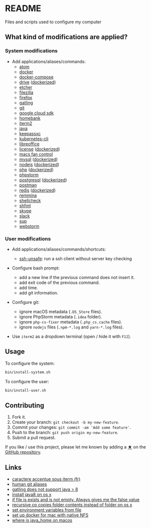 # README

Files and scripts used to configure my computer

## What kind of modifications are applied?

### System modifications

* Add applications/aliases/commands:
  - [atom](https://atom.io)
  - [docker](https://www.docker.com)
  - [docker-compose](https://docs.docker.com/compose/overview)
  - [drive](https://github.com/odeke-em/drive) ([dockerized](https://github.com/timonier/drive))
  - [etcher](https://etcher.io/)
  - [filezilla](https://filezilla-project.org)
  - [firefox](https://www.mozilla.org/en/firefox/)
  - [gatling](https://gatling.io)
  - [git](https://git-scm.com)
  - [google cloud sdk](https://cloud.google.com/sdk/)
  - [homebank](http://homebank.free.fr)
  - [iterm2](https://www.iterm2.com/)
  - [java](https://www.java.com)
  - [keepassxc](https://keepassxc.org)
  - [kubernetes-cli](https://kubernetes.io/)
  - [libreoffice](https://www.libreoffice.org)
  - [license](https://github.com/nishanths/license) ([dockerized](https://github.com/timonier/license))
  - [macs fan control](https://www.crystalidea.com/macs-fan-control)
  - [mysql](http://www.mysql.com) ([dockerized](https://hub.docker.com/r/timonier/mysql))
  - [nodejs](https://nodejs.org) ([dockerized](https://github.com/timonier/node))
  - [php](http://www.php.net) ([dockerized](https://github.com/timonier/php))
  - [phpstorm](https://www.jetbrains.com/phpstorm)
  - [postgresql](http://www.postgresql.org) ([dockerized](https://hub.docker.com/r/timonier/postgresql))
  - [postman](https://www.getpostman.com/)
  - [redis](https://redis.io) ([dockerized](https://hub.docker.com/r/timonier/redis))
  - [remmina](http://freerdp.github.io/Remmina/index.html)
  - [shellcheck](https://github.com/koalaman/shellcheck)
  - [shfmt](https://github.com/mvdan/sh/releases)
  - [skype](https://www.skype.com/en/)
  - [slack](https://slack.com)
  - [sup](https://github.com/pressly/sup)
  - [webstorm](https://www.jetbrains.com/webstorm)

### User modifications

* Add applications/aliases/commands/shortcuts:
  - [ssh-unsafe](https://github.com/mauchede/dotfiles/blob/master/src/user/.bash_aliases): run a ssh client without server key checking

* Configure bash prompt:
  - add a new line if the previous command does not insert it.
  - add exit code of the previous command.
  - add time.
  - add git information.

* Configure git:
  - ignore macOS metadata (`.DS_Store` files).
  - ignore PhpStorm metadata (`.idea` folder).
  - ignore `php-cs-fixer` metadata (`.php_cs.cache` files).
  - ignore `nodejs` files (`.npm-*.log` and `yarn-*.log` files).

* Use `iterm2` as a dropdown terminal (open / hide it with `F12`).

## Usage

To configure the system:

```sh
bin/install-system.sh
```

To configure the user:

```sh
bin/install-user.sh
```

## Contributing

1. Fork it.
2. Create your branch: `git checkout -b my-new-feature`.
3. Commit your changes: `git commit -am 'Add some feature'`.
4. Push to the branch: `git push origin my-new-feature`.
5. Submit a pull request.

If you like / use this project, please let me known by adding a [★](https://help.github.com/articles/about-stars/) on the [GitHub repository](https://github.com/mauchede/dotfiles).

## Links

* [caractere accentue sous iterm (fr)](https://forums.macg.co/threads/caractere-accentue-sous-iterm-xterm.201706/)
* [human git aliases](http://gggritso.com/human-git-aliases)
* [gatling does not support java > 8](https://github.com/gatling/gatling/issues/3359)
* [install java8 on os x](https://gist.github.com/JeOam/a926dbb5145c4d0789c1)
* [if file is exists and is not empty. Always gives me the false value](https://stackoverflow.com/questions/30080997/if-file-is-exists-and-is-not-empty-always-gives-me-the-false-value)
* [recursive cp copies folder contents instead of folder on os x](https://serverfault.com/questions/11518/recursive-cp-copies-folder-contents-instead-of-folder-on-os-x)
* [set environment variables from file](https://stackoverflow.com/questions/19331497/set-environment-variables-from-file)
* [set up docker for mac with native NFS](https://medium.com/@sean.handley/how-to-set-up-docker-for-mac-with-native-nfs-145151458adc)
* [where is java_home on macos](https://stackoverflow.com/questions/6588390/where-is-java-home-on-macos-sierra-10-12-el-capitan-10-11-yosemite-10-10)
